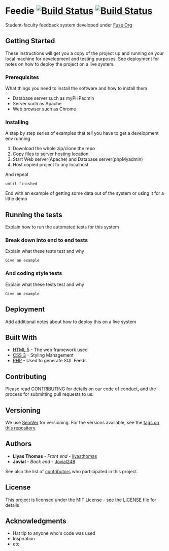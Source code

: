 # Feedie [![Build Status](https://travis-ci.org/FuseOrg/Feedie.svg?branch=master)](https://travis-ci.org/FuseOrg/Feedie) [![Build Status](https://travis-ci.org/liyasthomas/Feedie.svg?branch=master)](https://travis-ci.org/liyasthomas/Feedie)

Student-faculty feedback system developed under [Fuse Org](https://github.com/fuseorg)

## Getting Started

These instructions will get you a copy of the project up and running on your local machine for development and testing purposes. See deployment for notes on how to deploy the project on a live system.

### Prerequisites

What things you need to install the software and how to install them

* Database server such as myPHPadmin
* Server such as Apache
* Web browser such as Chrome

### Installing

A step by step series of examples that tell you have to get a development env running

1. Download the whole zip/clone the repo
2. Copy files to server hosting location
3. Start Web server(Apache) and Database server(phpMyadmin)
4. Host copied project to any localhost

And repeat

```
until finished
```

End with an example of getting some data out of the system or using it for a little demo

## Running the tests

Explain how to run the automated tests for this system

### Break down into end to end tests

Explain what these tests test and why

```
Give an example
```

### And coding style tests

Explain what these tests test and why

```
Give an example
```

## Deployment

Add additional notes about how to deploy this on a live system

## Built With

* [HTML 5]() - The web framework used
* [CSS 3]() - Styling Management
* [PHP]() - Used to generate SQL Feeds

## Contributing

Please read [CONTRIBUTING](CONTRIBUTING.md) for details on our code of conduct, and the process for submitting pull requests to us.

## Versioning

We use [SemVer](http://semver.org/) for versioning. For the versions available, see the [tags on this repository](https://github.com/your/project/tags). 

## Authors

* **Liyas Thomas** - *Front end* - [liyasthomas](https://github.com/liyasthomas)
* **Jovial** - *Back end* - [Jovial248](https://github.com/Jovial248)

See also the list of [contributors](https://github.com/FuseOrg/Feedie/graphs/contributorss) who participated in this project.

## License

This project is licensed under the MIT License - see the [LICENSE](LICENSE) file for details

## Acknowledgments

* Hat tip to anyone who's code was used
* Inspiration
* etc

